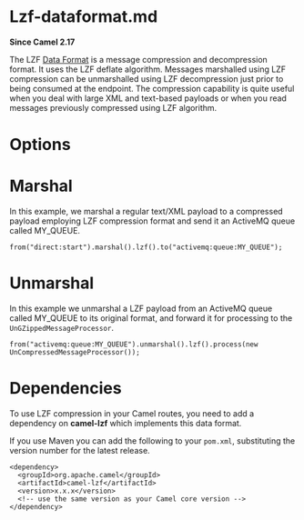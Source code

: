 # Lzf-dataformat.md

**Since Camel 2.17**

The LZF [Data Format](#manual::data-format.adoc) is a message
compression and decompression format. It uses the LZF deflate algorithm.
Messages marshalled using LZF compression can be unmarshalled using LZF
decompression just prior to being consumed at the endpoint. The
compression capability is quite useful when you deal with large XML and
text-based payloads or when you read messages previously compressed
using LZF algorithm.

# Options

# Marshal

In this example, we marshal a regular text/XML payload to a compressed
payload employing LZF compression format and send it an ActiveMQ queue
called MY\_QUEUE.

    from("direct:start").marshal().lzf().to("activemq:queue:MY_QUEUE");

# Unmarshal

In this example we unmarshal a LZF payload from an ActiveMQ queue called
MY\_QUEUE to its original format, and forward it for processing to the
`UnGZippedMessageProcessor`.

    from("activemq:queue:MY_QUEUE").unmarshal().lzf().process(new UnCompressedMessageProcessor());

# Dependencies

To use LZF compression in your Camel routes, you need to add a
dependency on **camel-lzf** which implements this data format.

If you use Maven you can add the following to your `pom.xml`,
substituting the version number for the latest release.

    <dependency>
      <groupId>org.apache.camel</groupId>
      <artifactId>camel-lzf</artifactId>
      <version>x.x.x</version>
      <!-- use the same version as your Camel core version -->
    </dependency>
